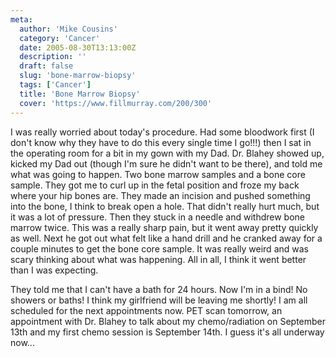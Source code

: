 ```yaml
---
meta:
  author: 'Mike Cousins'
  category: 'Cancer'
  date: 2005-08-30T13:13:00Z
  description: ''
  draft: false
  slug: 'bone-marrow-biopsy'
  tags: ['Cancer']
  title: 'Bone Marrow Biopsy'
  cover: 'https://www.fillmurray.com/200/300'
---
```


I was really worried about today's procedure. Had some bloodwork first (I don't
know why they have to do this every single time I go!!!) then I sat in the
operating room for a bit in my gown with my Dad. Dr. Blahey showed up, kicked my
Dad out (though I'm sure he didn't want to be there), and told me what was going
to happen. Two bone marrow samples and a bone core sample. They got me to curl
up in the fetal position and froze my back where your hip bones are. They made
an incision and pushed something into the bone, I think to break open a hole.
That didn't really hurt much, but it was a lot of pressure. Then they stuck in a
needle and withdrew bone marrow twice. This was a really sharp pain, but it went
away pretty quickly as well. Next he got out what felt like a hand drill and he
cranked away for a couple minutes to get the bone core sample. It was really
weird and was scary thinking about what was happening. All in all, I think it
went better than I was expecting.

They told me that I can't have a bath for 24 hours. Now I'm in a bind! No
showers or baths! I think my girlfriend will be leaving me shortly! I am all
scheduled for the next appointments now. PET scan tomorrow, an appointment with
Dr. Blahey to talk about my chemo/radiation on September 13th and my first chemo
session is September 14th. I guess it's all underway now...
